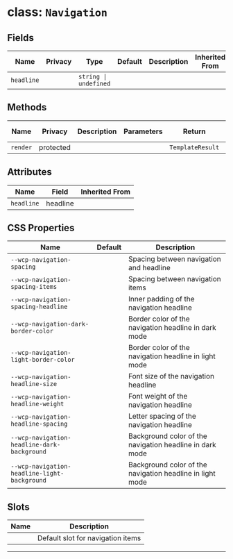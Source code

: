 # class: `Navigation`

## Fields

| Name       | Privacy | Type                  | Default | Description | Inherited From |
| ---------- | ------- | --------------------- | ------- | ----------- | -------------- |
| `headline` |         | `string \| undefined` |         |             |                |

## Methods

| Name     | Privacy   | Description | Parameters | Return           | Inherited From |
| -------- | --------- | ----------- | ---------- | ---------------- | -------------- |
| `render` | protected |             |            | `TemplateResult` |                |

## Attributes

| Name       | Field    | Inherited From |
| ---------- | -------- | -------------- |
| `headline` | headline |                |

## CSS Properties

| Name                                         | Default | Description                                               |
| -------------------------------------------- | ------- | --------------------------------------------------------- |
| `--wcp-navigation-spacing`                   |         | Spacing between navigation and headline                   |
| `--wcp-navigation-spacing-items`             |         | Spacing between navigation items                          |
| `--wcp-navigation-spacing-headline`          |         | Inner padding of the navigation headline                  |
| `--wcp-navigation-dark-border-color`         |         | Border color of the navigation headline in dark mode      |
| `--wcp-navigation-light-border-color`        |         | Border color of the navigation headline in light mode     |
| `--wcp-navigation-headline-size`             |         | Font size of the navigation headline                      |
| `--wcp-navigation-headline-weight`           |         | Font weight of the navigation headline                    |
| `--wcp-navigation-headline-spacing`          |         | Letter spacing of the navigation headline                 |
| `--wcp-navigation-headline-dark-background`  |         | Background color of the navigation headline in dark mode  |
| `--wcp-navigation-headline-light-background` |         | Background color of the navigation headline in light mode |

## Slots

| Name | Description                       |
| ---- | --------------------------------- |
|      | Default slot for navigation items |

<hr/>
